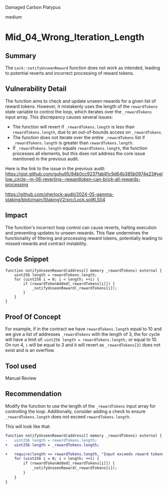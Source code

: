 Damaged Carbon Platypus

medium

# Mid_04_Wrong_Iteration_Length

## Summary
The `Lock::notifyUnseenReward` function does not work as intended, leading to potential reverts and incorrect processing of reward tokens.

## Vulnerability Detail
The function aims to check and update unseen rewards for a given list of reward tokens. However, it mistakenly uses the length of the `rewardTokens` state variable to control the loop, which iterates over the `_rewardTokens` input array. This discrepancy causes several issues:
- The function will revert if `_rewardTokens.length` is less than `rewardTokens.length`, due to an out-of-bounds access on `_rewardTokens`.
- The function does not iterate over the entire `_rewardTokens` list if `_rewardTokens.length` is greater than `rewardTokens.length`.
- If `_rewardTokens.length` equals `rewardTokens.length`, the function processes all elements, but this does not address the core issue mentioned in the previous audit.
  
Here is the link to the issue in the previous audit: 
https://gist.github.com/guhu95/84b0cc9237fab81c9d64b385b0974e23#yellow_circle--m-06-reverting--rewardtoken-can-brick-all-rewards-processing

https://github.com/sherlock-audit/2024-05-gamma-staking/blob/main/StakingV2/src/Lock.sol#L504

## Impact
The function's incorrect loop control can cause reverts, halting execution and preventing updates to unseen rewards. This flaw undermines the functionality of filtering and processing reward tokens, potentially leading to missed rewards and contract instability.

## Code Snippet
```solidity
function notifyUnseenReward(address[] memory _rewardTokens) external {
    uint256 length = rewardTokens.length;
    for (uint256 i = 0; i < length; ++i) {
        if (rewardTokenAdded[_rewardTokens[i]]) {
            _notifyUnseenReward(_rewardTokens[i]);
        }
    }
}
```

## Proof Of Concept
For example, if in the contract we have `rewardTokens.length` equal to 10 and we give a list of addresses `_rewardTokens` with the length of 3, the for cycle will have a limit of: `uint256 length = rewardTokens.length;` or equal to 10. On run 4, `i` will be equal to 3 and it will revert as `_rewardTokens[3]` does not exist and is an overflow.

## Tool used
Manual Review

## Recommendation
Modify the function to use the length of the `_rewardTokens` input array for controlling the loop. Additionally, consider adding a check to ensure `_rewardTokens.length` does not exceed `rewardTokens.length`.

This will look like that:
```diff
function notifyUnseenReward(address[] memory _rewardTokens) external {
-   uint256 length = rewardTokens.length;
+   uint256 length = _rewardTokens.length;

+   require(length <= rewardTokens.length, "Input exceeds reward tokens limit");
    for (uint256 i = 0; i < length; ++i) {
        if (rewardTokenAdded[_rewardTokens[i]]) {
            _notifyUnseenReward(_rewardTokens[i]);
        }
    } 
}

```